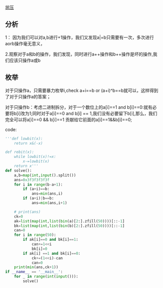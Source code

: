 [状压](https://codeforces.com/contest/1632/problem/C)

## 分析

1： 因为我们可以对a,b进行+1操作，我们又发现a|=b只需要有一次，多次进行aorb操作毫无意义，

2.观察对于a和b的操作，我们发现，同时进行a++操作和b++操作是坏的操作,我们应该只操作a或b

## 枚举

对于只操作a，只需要暴力枚举i,check a+i==b or (a+i)^b==b就可以，这样得到了对于只操作a的答案；

对于只操作b：考虑二进制拆分，对于一个数位上的a[i]==1 and b[i]==0:就有必要将b[i]改为1;同时对于a[i]==0 and b[i] == 1,我们没有必要留下b[i],那么，我们完全可以将a[i]==0 && b[i]==1 贡献给它前面的a[i]==1&&b[i]==0;

code:

```python
'''def lowbit(x):
    return x&(-x)

def rebit(x):
    while lowbit(x)!=x:
        x-=lowbit(x)
    return x'''
def solve():
    a,b=map(int,input().split())
    ans=0x3f3f3f3f3f
    for i in range(b-a+1):
        if (a+i)==b:
            ans=min(ans,i)
        if (a+i)|b==b:
            ans=min(ans,i+1)

    # print(ans)
    ck=0
    ak=list(map(int,list(bin(a)[2:].zfill(50))))[::-1]
    bk=list(map(int,list(bin(b)[2:].zfill(50))))[::-1]
    can=0
    for i in range(50):
        if ak[i]==0 and bk[i]==1:
            can+=1<<i
            bk[i]=0
        if ak[i] ==1 and bk[i]==0:
            ck+=(1<<i)-can
            can=0
    print(min(ans,ck+1))
if __name__ == '__main__':
    for _ in range(int(input())):
        solve()
```
